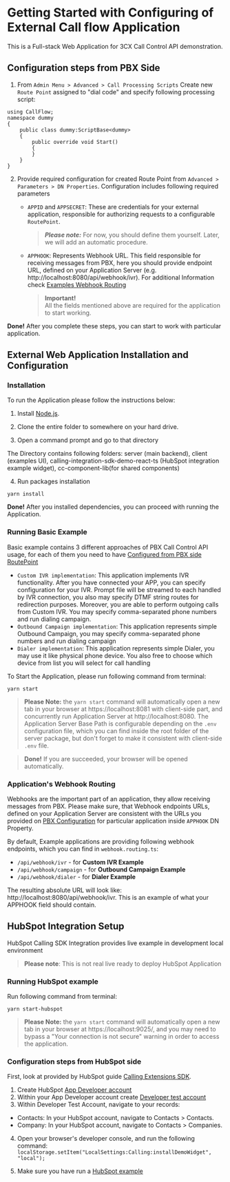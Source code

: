 # Getting Started with Configuring of External Call flow Application

This is a Full-stack Web Application for 3CX Call Control API demonstration.

## Configuration steps from PBX Side

1. From `Admin Menu > Advanced > Call Processing Scripts` Create new `Route Point` assigned to "dial code" and specify following processing script:

```
using CallFlow;
namespace dummy
{
    public class dummy:ScriptBase<dummy>
    {
        public override void Start()
        {
        }
    }
}
```

2.  Provide required configuration for created Route Point from `Advanced > Parameters > DN Properties`.
    Configuration includes following required parameters

    - `APPID` and `APPSECRET`: These are credentials for your external application, responsible for authorizing requests to a configurable `RoutePoint`.
      > **_Please note:_** For now, you should define them yourself. Later, we will add an automatic procedure.
    - `APPHOOK`: Represents Webhook URL. This field responsible for receiving messages from PBX, here you should provide endpoint URL,
      defined on your Application Server (e.g. http://localhost:8080/api/webhook/ivr). For additional Information check [Examples Webhook Routing](#applications-webhook-routing)

      > **Important!**  
      > All the fields mentioned above are required for the application to start working.

**Done!** After you complete these steps, you can start to work with particular application.

## External Web Application Installation and Configuration

### Installation

To run the Application please follow the instructions below:

1. Install [Node.js](https://nodejs.org/en).

2. Clone the entire folder to somewhere on your hard drive.

3. Open a command prompt and go to that directory

The Directory contains following folders: server (main backend), client (examples UI), calling-integration-sdk-demo-react-ts (HubSpot integration example widget), cc-component-lib(for
shared components)

4. Run packages installation

```
yarn install
```

**Done!** After you installed dependencies, you can proceed with running the Application.

### Running Basic Example

Basic example contains 3 different approaches of PBX Call Control API usage, for each of them you need to have [Configured from PBX side RoutePoint](#configuration-steps-from-pbx-side)

- `Custom IVR implementation`: This application implements IVR functionality. After you have connected your APP,
  you can specify configuration for your IVR. Prompt file will be streamed to each handled by IVR connection,
  you also may specify DTMF string routes for redirection purposes. Moreover, you are able to perform
  outgoing calls from Custom IVR. You may specify comma-separated phone numbers and run dialing campaign.
- `Outbound Campaign implementation`: This application represents simple Outbound Campaign, you may specify comma-separated phone numbers and run dialing campaign
- `Dialer implementation`: This application represents simple Dialer, you may use it like physical phone device. You also free to choose which device from list you will select for call handling

To Start the Application, please run following command from terminal:

```
yarn start
```

> **Please Note:** the `yarn start` command will automatically open a new tab in your browser at https://localhost:8081 with client-side part, and concurrently
> run Application Server at http://localhost:8080. The Application Server Base Path is configurable depending on the `.env` configuration file, which you can find inside the root folder of the server package, but don't forget to make it consistent with client-side `.env` file.

> **Done!** If you are succeeded, your browser will be opened automatically.

### Application's Webhook Routing

Webhooks are the important part of an application, they allow receiving messages from PBX. Please make sure,
that Webhook endpoints URLs, defined on your Application Server are consistent with the URLs you provided on [PBX Configuration](#configuration-steps-from-pbx-side) for particular application inside `APPHOOK` DN Property.

By default, Example applications are providing following webhook endpoints, which you can find in `webhook.routing.ts`:

- `/api/webhook/ivr` - for **Custom IVR Example**
- `/api/webhook/campaign` - for **Outbound Campaign Example**
- `/api/webhook/dialer` - for **Dialer Example**

The resulting absolute URL will look like: http://localhost:8080/api/webhook/ivr. This is an example of what your APPHOOK field should contain.

## HubSpot Integration Setup

HubSpot Calling SDK Integration provides live example in development local environment

> **Please note**: This is not real live ready to deploy HubSpot Application

### Running HubSpot example

Run following command from terminal:

```
yarn start-hubspot
```

> **Please Note:** the `yarn start` command will automatically open a new tab in your browser at https://localhost:9025/, and you may need to bypass a "Your connection is not secure" warning in order to access the application.

### Configuration steps from HubSpot side

First, look at provided by HubSpot guide [Calling Extensions SDK](https://developers.hubspot.com/docs/api/crm/extensions/calling-sdk).

1. Create HubSpot [App Developer account](https://app.hubspot.com/signup/developers)
2. Within your App Developer account create [Developer test account](https://developers.hubspot.com/docs/api/account-types#developer-test-accounts)
3. Within Developer Test Account, navigate to your records:

<ul>
    <li> Contacts: In your HubSpot account, navigate to Contacts > Contacts.</li>
    <li> Company: In your HubSpot account, navigate to Contacts > Companies.</li>
</ul>

4. Open your browser's developer console, and run the following command:
   `localStorage.setItem("LocalSettings:Calling:installDemoWidget", "local");`

5. Make sure you have run a [HubSpot example](#running)
